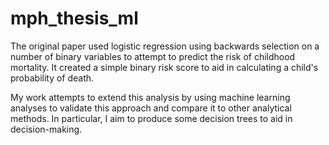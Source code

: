 # mph_thesis_ml
The original paper used logistic regression using backwards selection on a number of binary variables
to attempt to predict the risk of childhood mortality. It created a simple binary risk score to aid
in calculating a child's probability of death.

My work attempts to extend this analysis by using machine learning analyses to validate this approach
and compare it to other analytical methods. In particular, I aim to produce some decision trees to aid in 
decision-making.
